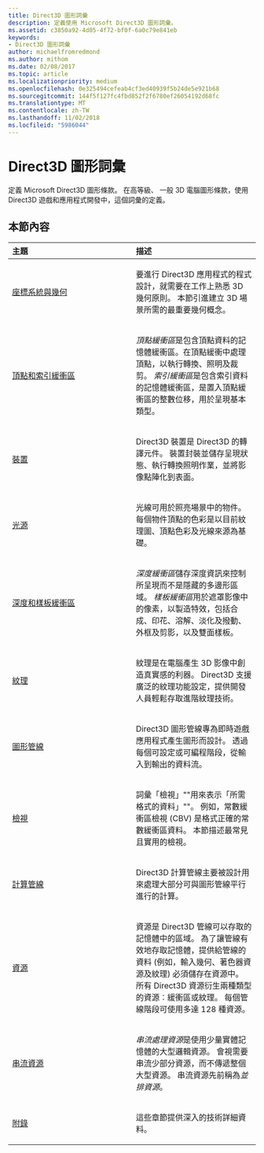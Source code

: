 ```yaml
---
title: Direct3D 圖形詞彙
description: 定義使用 Microsoft Direct3D 圖形詞彙。
ms.assetid: c3850a92-4d05-4f72-bf0f-6a0c79e841eb
keywords:
- Direct3D 圖形詞彙
author: michaelfromredmond
ms.author: mithom
ms.date: 02/08/2017
ms.topic: article
ms.localizationpriority: medium
ms.openlocfilehash: 0e325494cefeab4cf3ed40939f5b24de5e921b68
ms.sourcegitcommit: 144f5f127fc4fbd852f2f6780ef26054192d68fc
ms.translationtype: MT
ms.contentlocale: zh-TW
ms.lasthandoff: 11/02/2018
ms.locfileid: "5986044"
---
```

# <a name="direct3d-graphics-glossary"></a>Direct3D 圖形詞彙


定義 Microsoft Direct3D 圖形條款。 在高等級、 一般 3D 電腦圖形條款，使用 Direct3D 遊戲和應用程式開發中，這個詞彙的定義。

## <a name="span-idin-this-sectionspanin-this-section"></a><span id="in-this-section"></span>本節內容


<table>
<colgroup>
<col width="50%" />
<col width="50%" />
</colgroup>
<thead>
<tr class="header">
<th align="left">主題</th>
<th align="left">描述</th>
</tr>
</thead>
<tbody>
<tr class="odd">
<td align="left"><p><a href="coordinate-systems-and-geometry.md">座標系統與幾何</a></p></td>
<td align="left"><p>要進行 Direct3D 應用程式的程式設計，就需要在工作上熟悉 3D 幾何原則。 本節引進建立 3D 場景所需的最重要幾何概念。</p></td>
</tr>
<tr class="even">
<td align="left"><p><a href="vertex-and-index-buffers.md">頂點和索引緩衝區</a></p></td>
<td align="left"><p><em>頂點緩衝區</em>是包含頂點資料的記憶體緩衝區。在頂點緩衝中處理頂點，以執行轉換、照明及裁剪。 <em>索引緩衝區</em>是包含索引資料的記憶體緩衝區，是置入頂點緩衝區的整數位移，用於呈現基本類型。</p></td>
</tr>
<tr class="odd">
<td align="left"><p><a href="devices.md">裝置</a></p></td>
<td align="left"><p>Direct3D 裝置是 Direct3D 的轉譯元件。 裝置封裝並儲存呈現狀態、執行轉換照明作業，並將影像點陣化到表面。</p></td>
</tr>
<tr class="even">
<td align="left"><p><a href="lights-and-materials.md">光源</a></p></td>
<td align="left"><p>光線可用於照亮場景中的物件。 每個物件頂點的色彩是以目前紋理圖、頂點色彩及光線來源為基礎。</p></td>
</tr>
<tr class="odd">
<td align="left"><p><a href="depth-and-stencil-buffers.md">深度和樣板緩衝區</a></p></td>
<td align="left"><p><em>深度緩衝區</em>儲存深度資訊來控制所呈現而不是隱藏的多邊形區域。 <em>樣板緩衝區</em>用於遮罩影像中的像素，以製造特效，包括合成、印花、溶解、淡化及撥動、外框及剪影，以及雙面樣板。</p></td>
</tr>
<tr class="even">
<td align="left"><p><a href="textures.md">紋理</a></p></td>
<td align="left"><p>紋理是在電腦產生 3D 影像中創造真實感的利器。 Direct3D 支援廣泛的紋理功能設定，提供開發人員輕鬆存取進階紋理技術。</p></td>
</tr>
<tr class="odd">
<td align="left"><p><a href="graphics-pipeline.md">圖形管線</a></p></td>
<td align="left"><p>Direct3D 圖形管線專為即時遊戲應用程式產生圖形而設計。 透過每個可設定或可編程階段，從輸入到輸出的資料流。</p></td>
</tr>
<tr class="even">
<td align="left"><p><a href="views.md">檢視</a></p></td>
<td align="left"><p>詞彙「檢視」&quot;&quot;用來表示「所需格式的資料」&quot;&quot;。 例如，常數緩衝區檢視 (CBV) 是格式正確的常數緩衝區資料。 本節描述最常見且實用的檢視。</p></td>
</tr>
<tr class="odd">
<td align="left"><p><a href="compute-pipeline.md">計算管線</a></p></td>
<td align="left"><p>Direct3D 計算管線主要被設計用來處理大部分可與圖形管線平行進行的計算。</p></td>
</tr>
<tr class="even">
<td align="left"><p><a href="resources.md">資源</a></p></td>
<td align="left"><p>資源是 Direct3D 管線可以存取的記憶體中的區域。 為了讓管線有效地存取記憶體，提供給管線的資料 (例如，輸入幾何、著色器資源及紋理) 必須儲存在資源中。 所有 Direct3D 資源衍生兩種類型的資源︰緩衝區或紋理。 每個管線階段可使用多達 128 種資源。</p></td>
</tr>
<tr class="odd">
<td align="left"><p><a href="streaming-resources.md">串流資源</a></p></td>
<td align="left"><p><em>串流處理資源</em>是使用少量實體記憶體的大型邏輯資源。 會視需要串流少部分資源，而不傳遞整個大型資源。 串流資源先前稱為<em>並排資源</em>。</p></td>
</tr>
<tr class="even">
<td align="left"><p><a href="appendix.md">附錄</a></p></td>
<td align="left"><p>這些章節提供深入的技術詳細資料。</p></td>
</tr>
</tbody>
</table>

 

 

 
